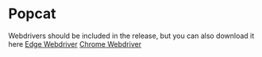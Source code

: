 # Popcat

Webdrivers should be included in the release, but you can also download it here
[Edge Webdriver](https://developer.microsoft.com/en-us/microsoft-edge/tools/webdriver/)
[Chrome Webdriver](https://chromedriver.chromium.org/downloads)

